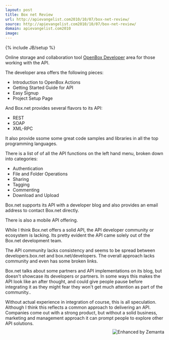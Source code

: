 ```yaml
---
layout: post
title: Box net Review
url: http://apievangelist.com2010/10/07/box-net-review/
source: http://apievangelist.com2010/10/07/box-net-review/
domain: apievangelist.com2010
image: 
---
```

{% include JB/setup %}

</div>
Online storage and collaboration tool <a href="http://www.box.net&gt;Box.net&gt;/a&gt; offers a robust API for file management, as well as an &lt;a href=">OpenBox Developer</a> area for those working with the API.<p></p>
The developer area offers the following pieces:
<ul class="mainlist">
	<li>Introduction to OpenBox Actions</li>
	<li>Getting Started Guide for API</li>
	<li>Easy Signup</li>
	<li>Project Setup Page</li>
</ul>
And Box.net provides several flavors to its API:
<ul class="mainlist">
	<li> REST</li>
	<li> SOAP</li>
	<li> XML-RPC</li>
</ul>
It also provide ssome some great code samples and libraries in all the top programming languages.<p></p>
There is a list of of all the API functions on the left hand menu, broken down into categories:
<ul class="mainlist">
	<li>Authentication</li>
	<li>File and Folder Operations</li>
	<li>Sharing</li>
	<li>Tagging</li>
	<li>Commenting</li>
	<li>Download and Upload</li>
</ul>
Box.net supports its API with a developer blog and also provides an email address to contact Box.net directly.<p></p>
There is also a mobile API offering.<p></p>
While I think Box.net offers a solid API, the API developer community or ecosystem is lacking.  Its pretty evident the API came solely out of the Box.net development team.<p></p>
The API community lacks consistency and seems to be spread between developers.box.net and box.net/developers.  The overall approach lacks community and even has some broken links.<p></p>
Box.net talks about some partners and API implementations on its blog, but doesn't showcase its developers or partners.   In some ways this makes the API look like an after thought, and could give people pause before integrating it as they might fear they won't get much attention as part of the community..<p></p>
Without actual experience in integration of course, this is all speculation.  Although I think this reflects a common approach to delivering an API.  Companies come out with a strong product, but without a solid business, marketing and management approach it can prompt people to explore other API solutions.
<div class="zemanta-pixie" style="margin-top: 10px; height: 15px;"><a class="zemanta-pixie-a" title="Enhanced by Zemanta" href="http://www.zemanta.com/"><img class="zemanta-pixie-img" style="border: medium none; float: right;" src="http://img.zemanta.com/zemified_e.png?x-id=5c29baf6-c633-4c64-b115-ad1605040296" alt="Enhanced by Zemanta" /></a><span class="zem-script more-related pretty-attribution"><script src="http://static.zemanta.com/readside/loader.js" type="text/javascript"></script></span></div>
